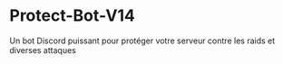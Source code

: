 # Protect-Bot-V14
Un bot Discord puissant pour protéger votre serveur contre les raids et diverses attaques
